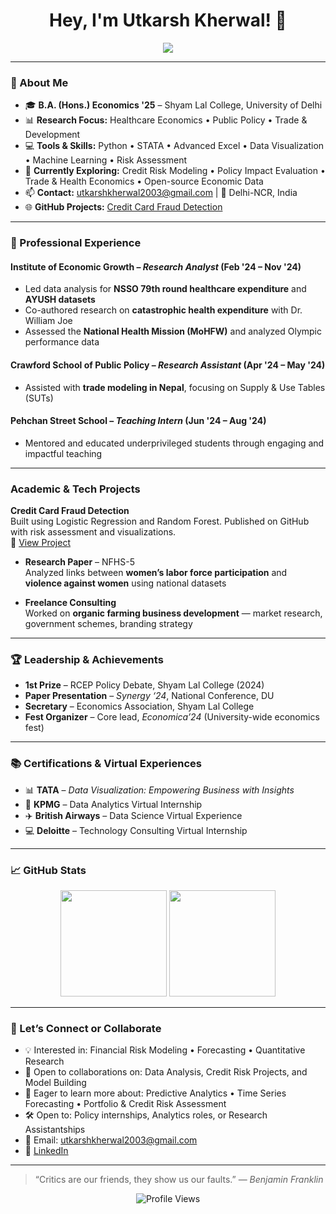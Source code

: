 <h1 align="center">Hey, I'm Utkarsh Kherwal! 👋</h1>

<p align="center">
  <img src="https://readme-typing-svg.herokuapp.com?font=Fira+Code&pause=1000&color=00BFFF&center=true&vCenter=true&width=600&lines=Economics+Researcher+%7C+Risk+Enthusiast;Aspiring+Risk+Analyst+%7C+Data+Driven+Thinker;Learning+Forecasting+%26+Predictive+Modeling" />
</p>

---

### 📌 About Me

- 🎓 **B.A. (Hons.) Economics '25** – Shyam Lal College, University of Delhi  
- 📊 **Research Focus:** Healthcare Economics • Public Policy • Trade & Development  
- 💻 **Tools & Skills:** Python • STATA • Advanced Excel • Data Visualization • Machine Learning • Risk Assessment 
- 🌱 **Currently Exploring:** Credit Risk Modeling • Policy Impact Evaluation • Trade & Health Economics • Open-source Economic Data
- 📫 **Contact:** utkarshkherwal2003@gmail.com | 📍 Delhi-NCR, India
- 🌐 **GitHub Projects:** [Credit Card Fraud Detection](https://github.com/utkarshkherwal/Credit-Card-Fraud-Detection)

---

### 💼 Professional Experience

#### Institute of Economic Growth – *Research Analyst* (Feb '24 – Nov '24)
- Led data analysis for **NSSO 79th round healthcare expenditure** and **AYUSH datasets**
- Co-authored research on **catastrophic health expenditure** with Dr. William Joe
- Assessed the **National Health Mission (MoHFW)** and analyzed Olympic performance data

#### Crawford School of Public Policy – *Research Assistant* (Apr '24 – May '24)
- Assisted with **trade modeling in Nepal**, focusing on Supply & Use Tables (SUTs)

#### Pehchan Street School – *Teaching Intern* (Jun '24 – Aug '24)
- Mentored and educated underprivileged students through engaging and impactful teaching

---

### Academic & Tech Projects

 **Credit Card Fraud Detection**  
  Built using Logistic Regression and Random Forest. Published on GitHub with risk assessment and visualizations.  
  🔗 [View Project](https://github.com/utkarshkherwal/Credit-Card-Fraud-Detection)

- **Research Paper** – NFHS-5  
  Analyzed links between **women’s labor force participation** and **violence against women** using national datasets

- **Freelance Consulting**  
  Worked on **organic farming business development** — market research, government schemes, branding strategy

---

### 🏆 Leadership & Achievements

- **1st Prize** – RCEP Policy Debate, Shyam Lal College (2024)  
- **Paper Presentation** – *Synergy ‘24*, National Conference, DU  
- **Secretary** – Economics Association, Shyam Lal College  
- **Fest Organizer** – Core lead, *Economica’24* (University-wide economics fest)

---

### 📚 Certifications & Virtual Experiences

- 📊 **TATA** – *Data Visualization: Empowering Business with Insights*  
- 🧠 **KPMG** – Data Analytics Virtual Internship  
- ✈️ **British Airways** – Data Science Virtual Experience  
- 💻 **Deloitte** – Technology Consulting Virtual Internship  

---

### 📈 GitHub Stats

<p align="center">
  <img src="https://github-readme-stats.vercel.app/api?username=utkarshkherwal&show_icons=true&theme=tokyonight" height="170"/>
  <img src="https://github-readme-streak-stats.herokuapp.com/?user=utkarshkherwal&theme=tokyonight" height="170"/>
</p>

---

### 💬 Let’s Connect or Collaborate

- 💡 Interested in: Financial Risk Modeling • Forecasting • Quantitative Research  
- 🤝 Open to collaborations on: Data Analysis, Credit Risk Projects, and Model Building  
- 📘 Eager to learn more about: Predictive Analytics • Time Series Forecasting • Portfolio & Credit Risk Assessment
- 🛠 Open to: Policy internships, Analytics roles, or Research Assistantships  
- 📨 Email: utkarshkherwal2003@gmail.com  
- 🔗 [LinkedIn](https://linkedin.com/in/utkarsh-kherwal-827561213)

---

> “Critics are our friends, they show us our faults.” — *Benjamin Franklin*

<p align="center">
  <img src="https://komarev.com/ghpvc/?username=utkarshkherwal&label=Profile+Views&color=blue" alt="Profile Views" />
</p>
